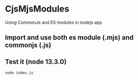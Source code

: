 # CjsMjsModules
Using CommonJs and ES modules in nodejs app

## Import and use both es module (.mjs) and commonjs (.js)

## Test it (node 13.3.0)

``` node index.js ```
